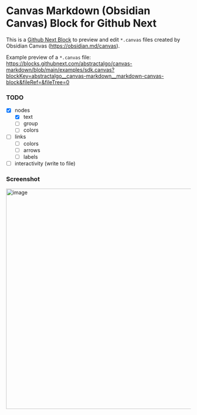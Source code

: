 # Canvas Markdown (Obsidian Canvas) Block for Github Next

This is a [Github Next Block](https://blocks.githubnext.com) to preview and edit `*.canvas` files created by Obsidian Canvas (https://obsidian.md/canvas).

Example preview of a `*.canvas` file: https://blocks.githubnext.com/abstractalgo/canvas-markdown/blob/main/examples/sdk.canvas?blockKey=abstractalgo__canvas-markdown__markdown-canvas-block&fileRef=&fileTree=0

### TODO

- [x] nodes
  - [x] text
  - [ ] group
  - [ ] colors
- [ ] links
  - [ ] colors
  - [ ] arrows
  - [ ] labels
- [ ] interactivity (write to file)

### Screenshot

<img width="600" alt="image" src="https://github.com/abstractalgo/canvas-markdown/assets/1355455/1e82edfc-4a26-40cb-b2f3-b2d7cc8f612d">

